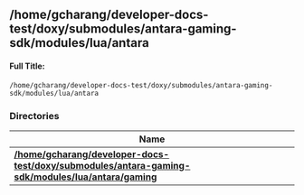 

## /home/gcharang/developer-docs-test/doxy/submodules/antara-gaming-sdk/modules/lua/antara

#### Full Title:
```
/home/gcharang/developer-docs-test/doxy/submodules/antara-gaming-sdk/modules/lua/antara
```





### Directories

| Name           |
| -------------- |
| **[/home/gcharang/developer-docs-test/doxy/submodules/antara-gaming-sdk/modules/lua/antara/gaming](Files/dir_846a04f0e56c68d7cefa7c097b971837.md#dir-/home/gcharang/developer-docs-test/doxy/submodules/antara-gaming-sdk/modules/lua/antara/gaming)**  |






















